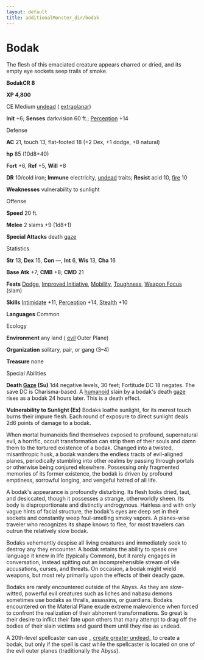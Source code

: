 ```yaml
---
layout: default
title: additionalMonster_dir/bodak
---
```

# Bodak

The flesh of this emaciated creature appears charred or dried, and its empty eye sockets seep trails of smoke.

**BodakCR 8**

**XP 4,800**

CE Medium [undead](monsters/creatureTypes#_undead) ( [extraplanar](monster_dir/creatureTypes#_extraplanar-subtype))

**Init** +6; **Senses** darkvision 60 ft.; [Perception](additionalMonsters/../skill_dir/perception#_perception) +14

Defense

**AC** 21, touch 13, flat-footed 18 (+2 Dex, +1 dodge, +8 natural)

**hp** 85 (10d8+40)

**Fort** +6, **Ref** +5, **Will** +8

**DR** 10/cold iron; **Immune** electricity, [undead](monster_dir/creatureTypes#_undead) traits; **Resist** acid 10, [fire](monsters/creatureTypes#_fire-subtype) 10

**Weaknesses** vulnerability to sunlight

Offense

**Speed** 20 ft.

**Melee** 2 slams +9 (1d8+1)

**Special Attacks** death [gaze](monster_dir/universalMonsterRules#_gaze)

Statistics

**Str** 13, **Dex** 15, **Con** —, **Int** 6, **Wis** 13, **Cha** 16

**Base Atk** +7; **CMB** +8; **CMD** 21

**Feats** [Dodge](additionalMonsters/../feats#_dodge), [Improved Initiative](additionalMonster_dir/../feats#_improved-initiative), [Mobility](additionalMonster_dir/../feats#_mobility), [Toughness](additionalMonster_dir/../feats#_toughness), [Weapon Focus](additionalMonster_dir/../feats#_weapon-focus) (slam)

**Skills** [Intimidate](additionalMonster_dir/../skill_dir/intimidate#_intimidate) +11, [Perception](additionalMonsters/../skill_dir/perception#_perception) +14, [Stealth](additionalMonsters/../skill_dir/stealth#_stealth) +10

**Languages** Common

Ecology

**Environment** any land ( [evil](monsters/creatureTypes#_evil-subtype) Outer Plane)

**Organization** solitary, pair, or gang (3–4)

**Treasure** none

Special Abilities

**Death [Gaze](monster_dir/universalMonsterRules#_gaze) (Su)** 1d4 negative levels, 30 feet; Fortitude DC 18 negates. The save DC is Charisma-based. A [humanoid](monsters/creatureTypes#_humanoid) slain by a bodak's death [gaze](monster_dir/universalMonsterRules#_gaze) rises as a bodak 24 hours later. This is a death effect.

**Vulnerability to Sunlight (Ex)** Bodaks loathe sunlight, for its merest touch burns their impure flesh. Each round of exposure to direct sunlight deals 2d6 points of damage to a bodak.

When mortal humanoids find themselves exposed to profound, supernatural evil, a horrific, occult transformation can strip them of their souls and damn them to the tortured existence of a bodak. Changed into a twisted, misanthropic husk, a bodak wanders the endless tracts of evil-aligned planes, periodically stumbling into other realms by passing through portals or otherwise being conjured elsewhere. Possessing only fragmented memories of its former existence, the bodak is driven by profound emptiness, sorrowful longing, and vengeful hatred of all life.

A bodak's appearance is profoundly disturbing. Its flesh looks dried, taut, and desiccated, though it possesses a strange, otherworldly sheen. Its body is disproportionate and distinctly androgynous. Hairless and with only vague hints of facial structure, the bodak's eyes are deep set in their sockets and constantly weep foul-smelling smoky vapors. A planes-wise traveler who recognizes its shape knows to flee, for most travelers can outrun the relatively slow bodak.

Bodaks vehemently despise all living creatures and immediately seek to destroy any they encounter. A bodak retains the ability to speak one language it knew in life (typically Common), but it rarely engages in conversation, instead spitting out an incomprehensible stream of vile accusations, curses, and threats. On occasion, a bodak might wield weapons, but most rely primarily upon the effects of their deadly gaze.

Bodaks are rarely encountered outside of the Abyss. As they are slow-witted, powerful evil creatures such as liches and nabasu demons sometimes use bodaks as thralls, assassins, or guardians. Bodaks encountered on the Material Plane exude extreme malevolence when forced to confront the realization of their abhorrent transformations. So great is their desire to inflict their fate upon others that many attempt to drag off the bodies of their slain victims and guard them until they rise as undead.

A 20th-level spellcaster can use _ [create greater undead](additionalMonsters/../spell_dir/createGreaterUndead#_create-greater-undead)_ to create a bodak, but only if the spell is cast while the spellcaster is located on one of the evil outer planes (traditionally the Abyss).

